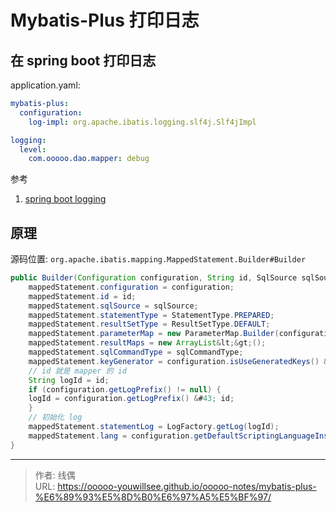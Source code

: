 # Mybatis-Plus 打印日志


## 在 spring boot 打印日志

application.yaml:

```yaml
mybatis-plus:
  configuration:
    log-impl: org.apache.ibatis.logging.slf4j.Slf4jImpl

logging:
  level:
    com.ooooo.dao.mapper: debug
```

参考
1. [spring boot logging](https://docs.spring.io/spring-boot/docs/2.7.18/reference/html/features.html#features.logging.log-levels)

## 原理

源码位置: `org.apache.ibatis.mapping.MappedStatement.Builder#Builder`

```java
public Builder(Configuration configuration, String id, SqlSource sqlSource, SqlCommandType sqlCommandType) {
    mappedStatement.configuration = configuration;
    mappedStatement.id = id;
    mappedStatement.sqlSource = sqlSource;
    mappedStatement.statementType = StatementType.PREPARED;
    mappedStatement.resultSetType = ResultSetType.DEFAULT;
    mappedStatement.parameterMap = new ParameterMap.Builder(configuration, &#34;defaultParameterMap&#34;, null, new ArrayList&lt;&gt;()).build();
    mappedStatement.resultMaps = new ArrayList&lt;&gt;();
    mappedStatement.sqlCommandType = sqlCommandType;
    mappedStatement.keyGenerator = configuration.isUseGeneratedKeys() &amp;&amp; SqlCommandType.INSERT.equals(sqlCommandType) ? Jdbc3KeyGenerator.INSTANCE : NoKeyGenerator.INSTANCE;
    // id 就是 mapper 的 id
    String logId = id;
    if (configuration.getLogPrefix() != null) {
    logId = configuration.getLogPrefix() &#43; id;
    }
    // 初始化 log
    mappedStatement.statementLog = LogFactory.getLog(logId);
    mappedStatement.lang = configuration.getDefaultScriptingLanguageInstance();
}
```






---

> 作者: 线偶  
> URL: https://ooooo-youwillsee.github.io/ooooo-notes/mybatis-plus-%E6%89%93%E5%8D%B0%E6%97%A5%E5%BF%97/  

